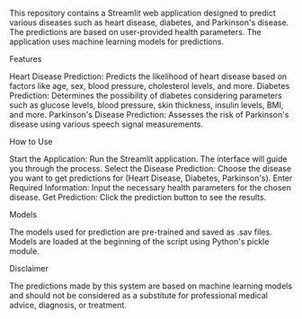 This repository contains a Streamlit web application designed to predict various diseases such as heart disease, diabetes, and Parkinson's disease. The predictions are based on user-provided health parameters. The application uses machine learning models for predictions.

Features

Heart Disease Prediction: Predicts the likelihood of heart disease based on factors like age, sex, blood pressure, cholesterol levels, and more.
Diabetes Prediction: Determines the possibility of diabetes considering parameters such as glucose levels, blood pressure, skin thickness, insulin levels, BMI, and more.
Parkinson's Disease Prediction: Assesses the risk of Parkinson's disease using various speech signal measurements.

How to Use

Start the Application: Run the Streamlit application. The interface will guide you through the process.
Select the Disease Prediction: Choose the disease you want to get predictions for (Heart Disease, Diabetes, Parkinson's).
Enter Required Information: Input the necessary health parameters for the chosen disease.
Get Prediction: Click the prediction button to see the results.

Models

The models used for prediction are pre-trained and saved as .sav files.
Models are loaded at the beginning of the script using Python's pickle module.

Disclaimer

The predictions made by this system are based on machine learning models and should not be considered as a substitute for professional medical advice, diagnosis, or treatment.
